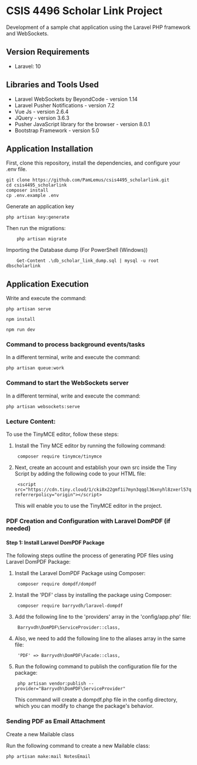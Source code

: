 # CSIS 4496 Scholar Link Project

Development of a sample chat application using the Laravel PHP framework and WebSockets.

## Version Requirements
- Laravel: 10

## Libraries and Tools Used
- Laravel WebSockets by BeyondCode - version 1.14
- Laravel Pusher Notifications - version 7.2
- Vue Js - version 2.6.4
- JQuery - version 3.6.3
- Pusher JavaScript library for the browser - version 8.0.1
- Bootstrap Framework - version 5.0

## Application Installation

First, clone this repository, install the dependencies, and configure your .env file.

    git clone https://github.com/PamLemus/csis4495_scholarlink.git
    cd csis4495_scholarlink
    composer install
    cp .env.example .env

Generate an application key

    php artisan key:generate

Then run the migrations:

        php artisan migrate

Importing the Database dump (For PowerShell (Windows))

        Get-Content .\db_scholar_link_dump.sql | mysql -u root dbscholarlink

## Application Execution

Write and execute the command:

    php artisan serve

    npm install

    npm run dev


### Command to process background events/tasks

In a different terminal, write and execute the command:

    php artisan queue:work

### Command to start the WebSockets server

In a different terminal, write and execute the command:

    php artisan websockets:serve

### Lecture Content:

To use the TinyMCE editor, follow these steps:

1. Install the Tiny MCE editor by running the following command: 

        composer require tinymce/tinymce

2. Next, create an account and establish your own src inside the Tiny Script by adding the following code to your HTML file:

        <script src="https://cdn.tiny.cloud/1/cki8x22gmf1i7myn3qqgl36xnyhl8zxerl57qf0ekc1hpa8s/tinymce/6/tinymce.min.js" referrerpolicy="origin"></script>

    This will enable you to use the TinyMCE editor in the project.

### PDF Creation and Configuration with Laravel DomPDF (if needed)

#### Step 1: Install Laravel DomPDF Package

The following steps outline the process of generating PDF files using Laravel DomPDF Package:

1. Install the Laravel DomPDF Package using Composer:

        composer require dompdf/dompdf

2. Install the 'PDF' class by installing the package using Composer:

        composer require barryvdh/laravel-dompdf

3. Add the following line to the 'providers' array in the 'config/app.php' file:

        Barryvdh\DomPDF\ServiceProvider::class,

4. Also, we need to add the following line to the aliases array in the same file:

        'PDF' => Barryvdh\DomPDF\Facade::class,

5. Run the following command to publish the configuration file for the package:

        php artisan vendor:publish --provider="Barryvdh\DomPDF\ServiceProvider"

    This command will create a dompdf.php file in the config directory, which you can modify to change the package's behavior.

### Sending PDF as Email Attachment
  
Create a new Mailable class

Run the following command to create a new Mailable class:

    php artisan make:mail NotesEmail